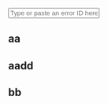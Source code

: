 <input
 id="ompdoc-error-box"
 class="md-input md-input--stretch"
 placeholder="Type or paste an error ID here..."
/>

<script src="../../../assets/javascripts/error-msgs.js" defer></script>

## aa

## aadd

## bb
